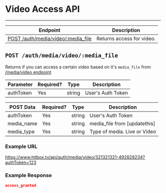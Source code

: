 # Video Access API
***

| Endpoint | Description |
| ---- | --------------- |
| [POST /auth/media/video/:media_file](/auth/media.md#post-authmediavideomedia_file) | Returns access for video. |

## `POST /auth/media/video/:media_file`

Returns if you can access a certain video based on it's `media_file` from [/media/video endpoint](/media/video.md#get-mediavideouserlist)

| Parameter | Required? | Type | Description |
| --- | --- | --- | --- |
| authToken | Yes | string | User's Auth Token |

| POST Data | Required? | Type | Description |
| --- | --- | --- | --- |
| authToken | Yes | string | User's Auth  Token |
| media_name | Yes | string | media_file from [updatethis] |
| media_type | Yes | string | Type of media. Live or Video |

### Example URL

https://www.hitbox.tv/api/auth/media/video/321321321-492828234?authToken=123

### Example Response 

```json
access_granted
```
